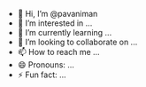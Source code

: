 - 👋 Hi, I’m @pavaniman
- 👀 I’m interested in ...
- 🌱 I’m currently learning ...
- 💞️ I’m looking to collaborate on ...
- 📫 How to reach me ...
- 😄 Pronouns: ...
- ⚡ Fun fact: ...

<!---
pavaniman/pavaniman is a ✨ special ✨ repository because its `README.md` (this file) appears on your GitHub profile.
You can click the Preview link to take a look at your changes.
--->

